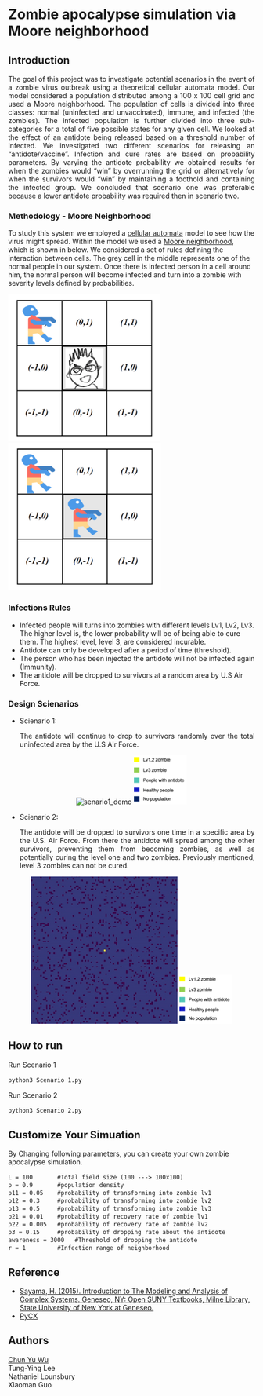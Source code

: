 
# Zombie apocalypse simulation via Moore neighborhood

## Introduction
<p align = "justify">
The goal of this project was to investigate potential scenarios in the event of a zombie virus outbreak using a theoretical cellular automata model. Our model considered a population distributed among a 100 x 100 cell grid and used a Moore neighborhood. The population of cells is divided into three classes: normal (uninfected and unvaccinated), immune, and infected (the zombies). The infected population is further divided into three sub-categories for a total of five possible states for any given cell. We looked at the effect of an antidote being released based on a threshold number of infected. We investigated two different scenarios for releasing an “antidote/vaccine”. Infection and cure rates are based on probability parameters. By varying the antidote probability we obtained results for when the zombies would “win” by overrunning the grid or alternatively for when the survivors would “win” by maintaining a foothold and containing the infected group. We concluded that scenario one was preferable because a lower antidote probability was required then in scenario two. 
</p>

### Methodology - Moore Neighborhood

To study this system we employed a [cellular automata](https://en.wikipedia.org/wiki/Cellular_automaton) model to see how the virus might spread. Within the model we used a [Moore neighborhood](https://en.wikipedia.org/wiki/Moore_neighborhood), which is shown in below. We considered a set of rules defining the interaction between cells. The grey cell in the middle represents one of the normal people in our system. Once there is infected person in a cell around him, the normal person will become infected and turn into a zombie with severity levels defined by probabilities.


<img src="Image/moore1.png" height= 300px weight = 'auto' >  <img src="Image/moore2.png" height= 300px weight = 'auto'>


### Infections Rules
- Infected people will turns into zombies with different levels Lv1, Lv2, Lv3. The higher level is, the lower probability will be of being able to cure them. The highest level, level 3, are considered incurable.
- Antidote can only be developed after a period of time (threshold).
- The person who has been injected the antidote will not be infected again (Immunity).
- The antidote will be dropped to survivors at a random area by U.S Air Force.


### Design Scienarios 
- Scienario 1:<p align="justify"> The antidote will continue to drop to survivors randomly over the total uninfected area by the U.S Air Force.</p>
<p align="center">
    <img src='Image/senario_1.gif' alt = 'senario1_demo' height= 300px weight = 'auto' /> <img src='Image/legend.png' alt = 'img_legend' height= 100px weight = 'auto'>
</p>

- Scienario 2:<p align="justify"> The antidote will be dropped to survivors one time in a specific area by the U.S. Air Force. From there the antidote will spread among the other survivors, preventing them from becoming zombies, as well as potentially curing the level one and two zombies. Previously mentioned, level 3 zombies can not be cured. </p>


<p align="center">
    <img src='Image/senario_2.gif' alt = 'senario2_demo' height= 300px weight = 'auto' /> <img src='Image/legend.png' alt = 'img_legend' height= 100px weight = 'auto'>
</p>



## How to run 

Run Scenario 1

```bash
python3 Scenario 1.py
```
Run Scenario 2

```bash
python3 Scenario 2.py
```

## Customize Your Simuation
By Changing following parameters, you can create your own zombie apocalypse simulation.

```python3
L = 100       #Total field size (100 ---> 100x100)
p = 0.9       #population density
p11 = 0.05    #probability of transforming into zombie lv1
p12 = 0.3     #probability of transforming into zombie lv2
p13 = 0.5     #probability of transforming into zombie lv3
p21 = 0.01    #probability of recovery rate of zombie lv1
p22 = 0.005   #probability of recovery rate of zombie lv2
p3 = 0.15     #probability of dropping rate about the antidote
awareness = 3000   #Threshold of dropping the antidote
r = 1         #Infection range of neighborhood
```
## Reference
- [Sayama, H. (2015). Introduction to The Modeling and Analysis of Complex Systems. Geneseo, NY: Open SUNY Textbooks, Milne Library, State University of New York at Geneseo.](https://textbooks.opensuny.org/introduction-to-the-modeling-and-analysis-of-complex-systems/)
- [PyCX](https://github.com/hsayama/PyCX)
## Authors
[Chun Yu Wu](https://github.com/dumplingman0403)  
Tung-Ying Lee  
Nathaniel Lounsbury  
Xiaoman Guo
